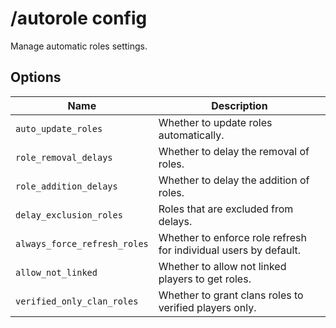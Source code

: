 # /autorole config

Manage automatic roles settings.

## Options

| Name | Description |
|------|-------------|
| `auto_update_roles` | Whether to update roles automatically. |
| `role_removal_delays` | Whether to delay the removal of roles. |
| `role_addition_delays` | Whether to delay the addition of roles. |
| `delay_exclusion_roles` | Roles that are excluded from delays. |
| `always_force_refresh_roles` | Whether to enforce role refresh for individual users by default. |
| `allow_not_linked` | Whether to allow not linked players to get roles. |
| `verified_only_clan_roles` | Whether to grant clans roles to verified players only. |

